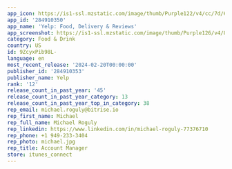 ```yaml
---
app_icon: https://is1-ssl.mzstatic.com/image/thumb/Purple122/v4/cc/7d/66/cc7d6675-93bd-ea05-30d5-0e8855de1cc3/AppIcon-0-0-1x_U007emarketing-0-7-0-85-220.png/1024x1024bb.png
app_id: '284910350'
app_name: 'Yelp: Food, Delivery & Reviews'
app_screenshot: https://is1-ssl.mzstatic.com/image/thumb/Purple126/v4/81/37/e0/8137e021-355d-3246-2764-3c2b5c1965ec/2a118486-2190-4fbd-86b5-5f6d5c4066cf_Apple_Consumer_1.jpg/1242x2688bb.png
category: Food & Drink
country: US
id: 9ZcyxPib98L-
language: en
most_recent_release: '2024-02-20T00:00:00'
publisher_id: '284910353'
publisher_name: Yelp
rank: '12'
release_count_in_past_year: '45'
release_count_in_past_year_category: 13
release_count_in_past_year_top_in_category: 38
rep_email: michael.roguly@bitrise.io
rep_first_name: Michael
rep_full_name: Michael Roguly
rep_linkedin: https://www.linkedin.com/in/michael-roguly-77376710
rep_phone: +1 949-233-3404
rep_photo: michael.jpg
rep_title: Account Manager
store: itunes_connect
---
```

